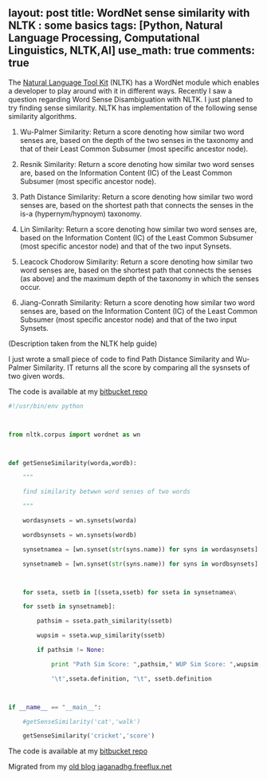 layout: post
title: WordNet sense similarity with NLTK : some basics 
tags: [Python, Natural Language Processing, Computational Linguistics, NLTK,AI]
use_math: true
comments: true
---

The [Natural Language Tool Kit](nltk.org) (NLTK) has a WordNet module which enables a developer to play around with it in different ways. Recently I saw a question regarding Word Sense Disambiguation with NLTK. I just planed to try finding sense similarity. NLTK has implementation of the following sense similarity algorithms. 

1) Wu-Palmer Similarity:
Return a score denoting how similar two word senses are, based on the depth of the two senses in the taxonomy and that of their Least Common Subsumer (most specific ancestor node).
2) Resnik Similarity:
Return a score denoting how similar two word senses are, based on the Information Content (IC) of the Least Common Subsumer (most specific ancestor node).

3) Path Distance Similarity:
Return a score denoting how similar two word senses are, based on the shortest path that connects the senses in the is-a (hypernym/hypnoym) taxonomy.
4) Lin Similarity:
Return a score denoting how similar two word senses are, based on the Information Content (IC) of the Least Common Subsumer (most specific ancestor node) and that of the two input Synsets.
5) Leacock Chodorow Similarity:
Return a score denoting how similar two word senses are, based on the shortest path that connects the senses (as above) and the maximum depth of the taxonomy in which the senses occur.
6) Jiang-Conrath Similarity:
Return a score denoting how similar two word senses are, based on the Information Content (IC) of the Least Common Subsumer (most specific ancestor node) and that of the two input Synsets.

(Description taken from the NLTK help guide)

I just wrote a small piece of code to find Path Distance Similarity and Wu-Palmer Similarity. IT returns all the score by comparing all the sysnsets of two given words.

The code is available at my [bitbucket repo](http://bitbucket.org/jaganadhg/blog/src/d4f9b6091a9b/wnsim/wn-similar.py)

```python
#!/usr/bin/env python



from nltk.corpus import wordnet as wn



def getSenseSimilarity(worda,wordb):

	"""

	find similarity betwwn word senses of two words

	"""

	wordasynsets = wn.synsets(worda)

	wordbsynsets = wn.synsets(wordb)

	synsetnamea = [wn.synset(str(syns.name)) for syns in wordasynsets]

	synsetnameb = [wn.synset(str(syns.name)) for syns in wordbsynsets]



	for sseta, ssetb in [(sseta,ssetb) for sseta in synsetnamea\

	for ssetb in synsetnameb]:

		pathsim = sseta.path_similarity(ssetb)

		wupsim = sseta.wup_similarity(ssetb)

		if pathsim != None:

			print "Path Sim Score: ",pathsim," WUP Sim Score: ",wupsim,\

			"\t",sseta.definition, "\t", ssetb.definition



if __name__ == "__main__":

	#getSenseSimilarity('cat','walk')

	getSenseSimilarity('cricket','score')

```

The code is available at my [bitbucket repo](http://bitbucket.org/jaganadhg/blog/src/d4f9b6091a9b/wnsim/wn-similar.py)



Migrated from my [old blog jaganadhg.freeflux.net](https://web.archive.org/web/20160323193721/http://jaganadhg.freeflux.net/blog)
